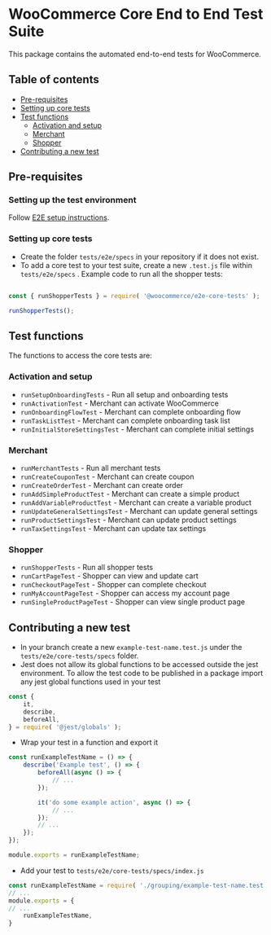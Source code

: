# WooCommerce Core End to End Test Suite

This package contains the automated end-to-end tests for WooCommerce.

## Table of contents

- [Pre-requisites](#pre-requisites)
- [Setting up core tests](#setting-up-core-tests)
- [Test functions](#test-functions)
  - [Activation and setup](#activation-and-setup)
  - [Merchant](#merchant)
  - [Shopper](#shopper)
- [Contributing a new test](#contributing-a-new-test)

## Pre-requisites

### Setting up the test environment

Follow [E2E setup instructions](https://github.com/woocommerce/woocommerce/blob/master/tests/e2e/README.md).

### Setting up core tests

- Create the folder `tests/e2e/specs` in your repository if it does not exist.
- To add a core test to your test suite, create a new `.test.js` file within `tests/e2e/specs` . Example code to run all the shopper tests:
```js

const { runShopperTests } = require( '@woocommerce/e2e-core-tests' );

runShopperTests();

```

## Test functions

The functions to access the core tests are:

### Activation and setup

- `runSetupOnboardingTests` - Run all setup and onboarding tests
- `runActivationTest` - Merchant can activate WooCommerce 
- `runOnboardingFlowTest` - Merchant can complete onboarding flow
- `runTaskListTest` - Merchant can complete onboarding task list
- `runInitialStoreSettingsTest` - Merchant can complete initial settings

### Merchant

- `runMerchantTests` - Run all merchant tests
- `runCreateCouponTest` - Merchant can create coupon 
- `runCreateOrderTest` - Merchant can create order
- `runAddSimpleProductTest` - Merchant can create a simple product
- `runAddVariableProductTest` - Merchant can create a variable product 
- `runUpdateGeneralSettingsTest` - Merchant can update general settings
- `runProductSettingsTest` - Merchant can update product settings
- `runTaxSettingsTest` - Merchant can update tax settings

### Shopper

- `runShopperTests` - Run all shopper tests
- `runCartPageTest` - Shopper can view and update cart 
- `runCheckoutPageTest` - Shopper can complete checkout
- `runMyAccountPageTest` - Shopper can access my account page
- `runSingleProductPageTest` - Shopper can view single product page 

## Contributing a new test

- In your branch create a new `example-test-name.test.js` under the `tests/e2e/core-tests/specs` folder.
- Jest does not allow its global functions to be accessed outside the jest environment. To allow the test code to be published in a package import any jest global functions used in your test
```js
const {
	it,
	describe,
	beforeAll,
} = require( '@jest/globals' );
```
- Wrap your test in a function and export it
```js
const runExampleTestName = () => {
	describe('Example test', () => {
		beforeAll(async () => {
			// ...
		});

		it('do some example action', async () => {
            // ...
		});
        // ...
    });
});

module.exports = runExampleTestName;
```
- Add your test to `tests/e2e/core-tests/specs/index.js` 
```js
const runExampleTestName = require( './grouping/example-test-name.test' );
// ...
module.exports = {
// ...
    runExampleTestName,
}
```
